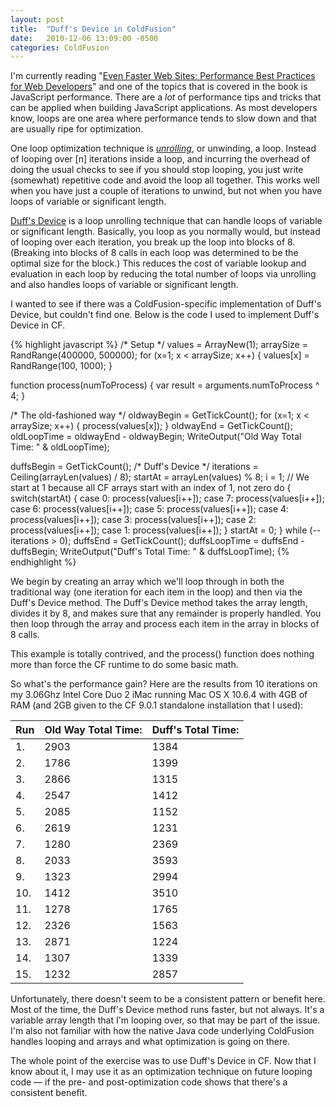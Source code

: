 ```yaml
---
layout: post
title:  "Duff's Device in ColdFusion"
date:   2010-12-06 13:09:00 -0500
categories: ColdFusion
---
```


I'm currently reading "[Even Faster Web Sites: Performance Best Practices for Web Developers](http://www.amazon.com/Even-Faster-Web-Sites-Performance/dp/0596522304)" and one of the topics that is covered in the book is JavaScript performance. There are a *lot* of performance tips and tricks that can be applied when building JavaScript applications. As most developers know, loops are one area where performance tends to slow down and that are usually ripe for optimization.

One loop optimization technique is *[unrolling](http://en.wikipedia.org/wiki/Loop_unwinding)*, or unwinding, a loop</a>. Instead of looping over [n] iterations inside a loop, and incurring the overhead of doing the usual checks to see if you should stop looping, you just write (somewhat) repetitive code and avoid the loop all together. This works well when you have just a couple of iterations to unwind, but not when you have loops of variable or significant length.

[Duff's Device](http://en.wikipedia.org/wiki/Duff%27s_device) is a loop unrolling technique that can handle loops of variable or significant length. Basically, you loop as you normally would, but instead of looping over each iteration, you break up the loop into blocks of 8. (Breaking into blocks of 8 calls in each loop was determined to be the optimal size for the block.) This reduces the cost of variable lookup and evaluation in each loop by reducing the total number of loops via unrolling and also handles loops of variable or significant length.

I wanted to see if there was a ColdFusion-specific implementation of Duff's Device, but couldn't find one. Below is the code I used to implement Duff's Device in CF.

{% highlight javascript %}
<cfscript>
/* Setup */
values = ArrayNew(1);
arraySize = RandRange(400000, 500000);
for (x=1; x < arraySize; x++) {
  values[x] = RandRange(100, 1000);
}

function process(numToProcess) {
  var result = arguments.numToProcess ^ 4;
}

/* The old-fashioned way */
oldwayBegin = GetTickCount();
for (x=1; x < arraySize; x++) {
  process(values[x]);
}
oldwayEnd = GetTickCount();
oldLoopTime = oldwayEnd - oldwayBegin;
WriteOutput("Old Way Total Time: " & oldLoopTime);

duffsBegin = GetTickCount();
/* Duff's Device */
iterations = Ceiling(arrayLen(values) / 8);
startAt = arrayLen(values) % 8;
i = 1; // We start at 1 because all CF arrays start with an index of 1, not zero
do {
  switch(startAt) {
    case 0: process(values[i++]);
    case 7: process(values[i++]);
    case 6: process(values[i++]);
    case 5: process(values[i++]);
    case 4: process(values[i++]);
    case 3: process(values[i++]);
    case 2: process(values[i++]);
    case 1: process(values[i++]);
  }
  startAt = 0;
} while (--iterations > 0);
duffsEnd = GetTickCount();
duffsLoopTime = duffsEnd - duffsBegin;
WriteOutput("Duff's Total Time: " & duffsLoopTime);
</cfscript>
{% endhighlight %}

We begin by creating an array which we'll loop through in both the traditional way (one iteration for each item in the loop) and then via the Duff's Device method. The Duff's Device method takes the array length, divides it by 8, and makes sure that any remainder is properly handled. You then loop through the array and process each item in the array in blocks of 8 calls.

This example is totally contrived, and the process() function does nothing more than force the CF runtime to do some basic math.

So what's the performance gain? Here are the results from 10 iterations on my 3.06Ghz Intel Core Duo 2 iMac running Mac OS X 10.6.4 with 4GB of RAM (and 2GB given to the CF 9.0.1 standalone installation that I used):

|Run|Old Way Total Time:|Duff's Total Time: |
|--- |--- |--- |
|1.|2903|1384|
|2.|1786|1399|
|3.|2866|1315|
|4.|2547|1412|
|5.|2085|1152|
|6.|2619|1231|
|7.|1280|2369|
|8.|2033|3593|
|9.|1323|2994|
|10.|1412|3510|
|11.|1278|1765|
|12.|2326|1563|
|13.|2871|1224|
|14.|1307|1339|
|15.|1232|2857|

Unfortunately, there doesn't seem to be a consistent pattern or benefit here. Most of the time, the Duff's Device method runs faster, but not always. It's a variable array length that I'm looping over, so that may be part of the issue. I'm also not familiar with how the native Java code underlying ColdFusion handles looping and arrays and what optimization is going on there.

The whole point of the exercise was to use Duff's Device in CF. Now that I know about it, I may use it as an optimization technique on future looping code &mdash; if the pre- and post-optimization code shows that there's a consistent benefit.